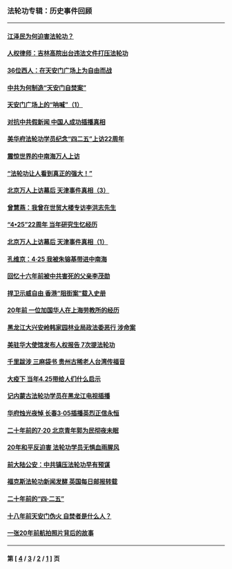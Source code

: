 ### 法轮功专辑：历史事件回顾
---
#### [江泽民为何迫害法轮功？](../../pages/nf5793/n13876324.md?03020430) 
#### [人权律师：吉林高院出台违法文件打压法轮功](../../pages/nf5793/n13825665.md?03020430) 
#### [36位西人：在天安门广场上为自由而战](../../pages/nf5793/n13390029.md?03020430) 
#### [中共为何制造“天安门自焚案”](../../pages/nf5793/n13183270.md?03020430) 
#### [天安门广场上的“呐喊”（1）](../../pages/nf5793/n13105277.md?03020430) 
#### [对抗中共假新闻 中国人成功插播真相](../../pages/nf5793/n12910618.md?03020430) 
#### [美华府法轮功学员纪念“四二五”上访22周年](../../pages/nf5793/n12904445.md?03020430) 
#### [震惊世界的中南海万人上访](../../pages/nf5793/n12903976.md?03020430) 
#### [“法轮功让人看到真正的强大！”](../../pages/nf5793/n12903195.md?03020430) 
#### [北京万人上访幕后 天津事件真相（3）](../../pages/nf5793/n12902807.md?03020430) 
#### [曾慧燕：我曾在世贸大楼专访李洪志先生](../../pages/nf5793/n12898729.md?03020430) 
#### [“4•25”22周年 当年研究生忆经历](../../pages/nf5793/n12894152.md?03020430) 
#### [北京万人上访幕后 天津事件真相（1）](../../pages/nf5793/n12885174.md?03020430) 
#### [孔维京：4·25 我被朱镕基带进中南海](../../pages/nf5793/n12864987.md?03020430) 
#### [回忆十六年前被中共害死的父亲李茂勋](../../pages/nf5793/n12880270.md?03020430) 
#### [捍卫示威自由 香港“阻街案”载入史册](../../pages/nf5793/n12811245.md?03020430) 
#### [20年前 一位加国华人在上海劳教所的经历](../../pages/nf5793/n12707932.md?03020430) 
#### [黑龙江大兴安岭韩家园林业局政法委恶行 涉命案](../../pages/nf5793/n12622815.md?03020430) 
#### [美驻华大使馆发布人权报告 7次提法轮功](../../pages/nf5793/n12520541.md?03020430) 
#### [千里跋涉 三麻袋书 贵州古稀老人台湾传福音](../../pages/nf5793/n12198750.md?03020430) 
#### [大疫下 当年4.25带给人们什么启示](../../pages/nf5793/n12058565.md?03020430) 
#### [记内蒙古法轮功学员在黑龙江电视插播](../../pages/nf5793/n11699194.md?03020430) 
#### [华府烛光夜悼 长春3·05插播英烈正信永恒](../../pages/nf5793/n11397432.md?03020430) 
#### [二十年前的7·20 北京青年郭为民彻夜未眠](../../pages/nf5793/n11354195.md?03020430) 
#### [20年和平反迫害 法轮功学员无惧血雨腥风](../../pages/nf5793/n11348279.md?03020430) 
#### [前大陆公安：中共镇压法轮功早有预谋](../../pages/nf5793/n11352168.md?03020430) 
#### [福克斯法轮功新闻发酵  英国每日邮报转载](../../pages/nf5793/n11285952.md?03020430) 
#### [二十年前的“四·二五”](../../pages/nf5793/n11207639.md?03020430) 
#### [十八年前天安门伪火 自焚者是什么人？](../../pages/nf5793/n10996556.md?03020430) 
#### [一张20年前航拍照片背后的故事](../../pages/nf5793/n10693797.md?03020430) 

---
#### 第 [ [4](./4.md?03020430) / [3](./3.md?03020430) / [2](./2.md?03020430) / [1](./1.md?03020430) ] 页
